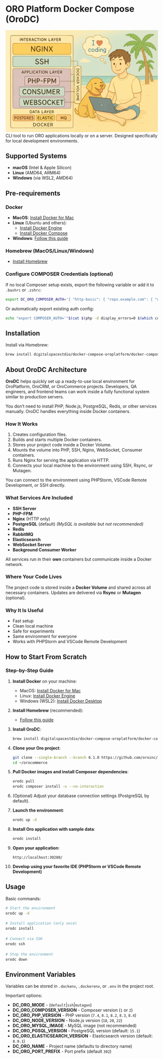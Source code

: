 
# ORO Platform Docker Compose (OroDC)
![Docker architecture](docs/docker-architecture.svg)
CLI tool to run ORO applications locally or on a server. Designed specifically for local development environments.

## Supported Systems
- **macOS** (Intel & Apple Silicon)
- **Linux** (AMD64, ARM64)
- **Windows** (via WSL2, AMD64)

## Pre-requirements

### Docker
- **MacOS**: [Install Docker for Mac](https://docs.docker.com/desktop/mac/install/)
- **Linux** (Ubuntu and others):
  - [Install Docker Engine](https://docs.docker.com/engine/install/ubuntu/)
  - [Install Docker Compose](https://docs.docker.com/compose/install/compose-plugin/)
- **Windows**: [Follow this guide](https://docs.docker.com/desktop/windows/wsl/)

### Homebrew (MacOS/Linux/Windows)
- [Install Homebrew](https://brew.sh/)

### Configure COMPOSER Credentials (optional)
If no local Composer setup exists, export the following variable or add it to `.bashrc` or `.zshrc`:

```bash
export DC_ORO_COMPOSER_AUTH='{ "http-basic": { "repo.example.com": { "username": "xxxxxxxx", "password": "yyyyyyyy" } }, "github-oauth": { "github.com": "xxxxxxxx" }, "gitlab-token": { "example.org": "xxxxxxxx" } }'
```

Or automatically export existing auth config:

```bash
echo "export COMPOSER_AUTH='"$(cat $(php -d display_errors=0 $(which composer) config --no-interaction --global home 2>/dev/null)/auth.json | jq -c .)"'"
```

## Installation
Install via Homebrew:

```bash
brew install digitalspacestdio/docker-compose-oroplatform/docker-compose-oroplatform
```

## About OroDC Architecture

**OroDC** helps quickly set up a ready-to-use local environment for OroPlatform, OroCRM, or OroCommerce projects.
Developers, QA engineers, and frontend teams can work inside a fully functional system similar to production servers.

You don’t need to install PHP, Node.js, PostgreSQL, Redis, or other services manually. OroDC handles everything inside Docker containers.

### How It Works
1. Creates configuration files.
2. Builds and starts multiple Docker containers.
3. Stores your project code inside a Docker Volume.
4. Mounts the volume into PHP, SSH, Nginx, WebSocket, Consumer containers.
5. Runs Nginx for serving the application via HTTP.
6. Connects your local machine to the environment using SSH, Rsync, or Mutagen.

You can connect to the environment using PHPStorm, VSCode Remote Development, or SSH directly.

### What Services Are Included
- **SSH Server**
- **PHP-FPM**
- **Nginx** (HTTP only)
- **PostgreSQL** (default) *(MySQL is available but not recommended)*
- **Redis**
- **RabbitMQ**
- **Elasticsearch**
- **WebSocket Server**
- **Background Consumer Worker**

All services run in their **own** containers but communicate inside a Docker network.

### Where Your Code Lives

The project code is stored inside a **Docker Volume** and shared across all necessary containers.
Updates are delivered via **Rsync** or **Mutagen** (optional).

### Why It Is Useful
- Fast setup
- Clean local machine
- Safe for experiments
- Same environment for everyone
- Works with PHPStorm and VSCode Remote Development

## How to Start From Scratch

### Step-by-Step Guide

1. **Install Docker** on your machine:
   - MacOS: [Install Docker for Mac](https://docs.docker.com/desktop/mac/install/)
   - Linux: [Install Docker Engine](https://docs.docker.com/engine/install/ubuntu/)
   - Windows (WSL2): [Install Docker Desktop](https://docs.docker.com/desktop/windows/wsl/)

2. **Install Homebrew** (recommended):
   - [Follow this guide](https://brew.sh/)

3. **Install OroDC**:
   ```bash
   brew install digitalspacestdio/docker-compose-oroplatform/docker-compose-oroplatform
   ```

4. **Clone your Oro project**:
   ```bash
   git clone --single-branch --branch 6.1.0 https://github.com/oroinc/orocommerce-application.git ~/orocommerce
   cd ~/orocommerce
   ```

5. **Pull Docker images and install Composer dependencies**:
   ```bash
   orodc pull
   orodc composer install -o --no-interaction
   ```

6. (Optional) Adjust your database connection settings (PostgreSQL by default).

7. **Launch the environment**:
   ```bash
   orodc up -d
   ```

8. **Install Oro application with sample data**:
   ```bash
   orodc install
   ```

9. **Open your application**:
   ```
   http://localhost:30280/
   ```

10. **Develop using your favorite IDE (PHPStorm or VSCode Remote Development)**

## Usage

Basic commands:

```bash
# Start the environment
orodc up -d

# Install application (only once)
orodc install

# Connect via SSH
orodc ssh

# Stop the environment
orodc down
```

## Environment Variables

Variables can be stored in `.dockenv`, `.dockerenv`, or `.env` in the project root.

Important options:
- **DC_ORO_MODE** - (`default`|`ssh`|`mutagen`)
- **DC_ORO_COMPOSER_VERSION** - Composer version (`1` or `2`)
- **DC_ORO_PHP_VERSION** - PHP version (`7.4`, `8.1`, `8.2`, `8.3`, `8.4`)
- **DC_ORO_NODE_VERSION** - Node.js version (`18`, `20`, `22`)
- **DC_ORO_MYSQL_IMAGE** - MySQL image (not recommended)
- **DC_ORO_PGSQL_VERSION** - PostgreSQL version (default: `15.1`)
- **DC_ORO_ELASTICSEARCH_VERSION** - Elasticsearch version (default: `8.9.1`)
- **DC_ORO_NAME** - Project name (defaults to directory name)
- **DC_ORO_PORT_PREFIX** - Port prefix (default `302`)
